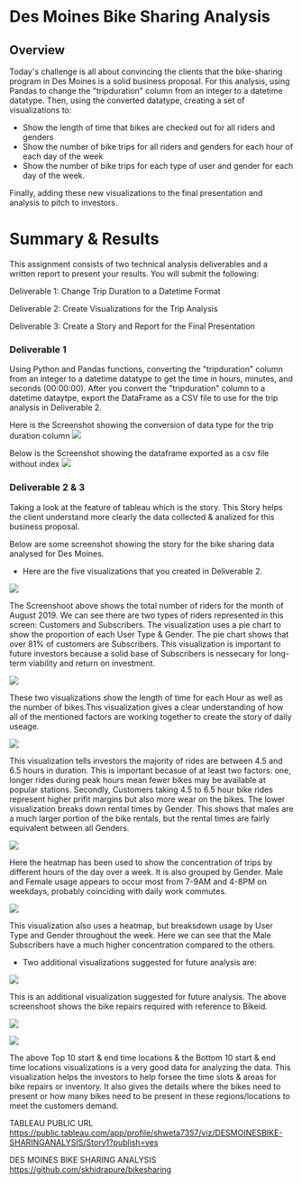 # Des Moines Bike Sharing Analysis

## Overview
Today's challenge is all about convincing the clients that the bike-sharing program in Des Moines is a solid business proposal. For this analysis, using Pandas to change the "tripduration" column from an integer to a datetime datatype. Then, using the converted datatype, creating a set of visualizations to:

- Show the length of time that bikes are checked out for all riders and genders
- Show the number of bike trips for all riders and genders for each hour of each day of the week
- Show the number of bike trips for each type of user and gender for each day of the week.

Finally, adding these new visualizations to the final presentation and analysis to pitch to investors.


# Summary & Results

This assignment consists of two technical analysis deliverables and a written report to present your results. You will submit the following:

Deliverable 1: Change Trip Duration to a Datetime Format

Deliverable 2: Create Visualizations for the Trip Analysis

Deliverable 3: Create a Story and Report for the Final Presentation

### Deliverable 1
Using Python and Pandas functions, converting the "tripduration" column from an integer to a datetime datatype to get the time in hours, minutes, and seconds (00:00:00). After you convert the "tripduration" column to a datetime dataytpe, export the DataFrame as a CSV file to use for the trip analysis in Deliverable 2.

Here is the Screenshot showing the conversion of data type for the trip duration column
![](Resources/Tripduration_column_datatype_converted.png)

Below is the Screenshot showing the dataframe exported as a csv file without index
![](Resources/Exported_csv_without_index.png)

### Deliverable 2 & 3

Taking a look at the feature of tableau which is the story. This Story helps the client understand more clearly the data collected & analized for this business proposal.

Below are some screenshot showing the story for the bike sharing data analysed for Des Moines.

- Here are the five visualizations that you created in Deliverable 2.

![](Resources/Story_01.png)

The Screenshoot above shows the total number of riders for the month of August 2019. We can see there are two types of riders represented in this screen: Customers and Subscribers. The visualization uses a pie chart to show the proportion of each User Type & Gender. The pie chart shows that over 81% of customers are Subscribers. This visualization is important to future investors because a solid base of Subscribers is nessecary for long-term viability and return on investment.


![](Resources/Story_2.png)

These two visualizations show the length of time for each Hour as well as the number of bikes.This visualization gives a clear understanding of how all of the mentioned factors are working together to create the story of daily useage.

![](Resources/Story_3.png)

This visualization tells investors the majority of rides are between 4.5 and 6.5 hours in duration. This is important becasue of at least two factors: one, longer rides during peak hours mean fewer bikes may be available at popular stations. Secondly, Customers taking 4.5 to 6.5 hour bike rides represent higher prifit margins but also more wear on the bikes. The lower visualization breaks down rental times by Gender. This shows that males are a much larger portion of the bike rentals, but the rental times are fairly equivalent between all Genders.

![](Resources/Story_4.png)

Here the heatmap has been used to show the concentration of trips by different hours of the day over a week. It is also grouped by Gender. Male and Female usage appears to occur most from 7-9AM and 4-8PM on weekdays, probably coinciding with daily work commutes.


![](Resources/Story_5.png)

This visualization also uses a heatmap, but breaksdown usage by User Type and Gender throughout the week. Here we can see that the Male Subscribers have a much higher concentration compared to the others.



-  Two additional visualizations suggested for future analysis are:

![](Resources/Story_6.png)

This is an additional visualization suggested for future analysis. The above screenshoot shows the bike repairs required with reference to Bikeid.


![](Resources/Top_10_startend_station.png)

![](Resources/Bottom_10_startend_station.png)

The above Top 10 start & end time locations & the Bottom 10 start & end time locations visualizations is a very good data for analyzing the data. This visualization helps the investors to help forsee the time slots & areas for bike repairs or inventory. It also gives the details where the bikes need to present or how many bikes need to be present in these regions/locations to meet the customers demand.

TABLEAU PUBLIC URL
https://public.tableau.com/app/profile/shweta7357/viz/DESMOINESBIKE-SHARINGANALYSIS/Story1?publish=yes

DES MOINES BIKE SHARING ANALYSIS 
https://github.com/skhidrapure/bikesharing
